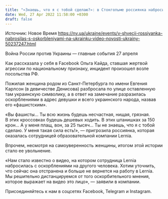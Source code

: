```yaml
---
title: "«Знаешь, что я с тобой сделаю?»: в Стокгольме россиянка набросилась с оскорблениями на украинку и поплатилась за это — видео"
date: Wed, 27 Apr 2022 11:58:00 +0300
draft: false
---
```

Источник: Новое Время https://nv.ua/ukraine/events/v-shvecii-rossiyanka-nabrosilas-s-oskorbleniyami-na-ukrainku-video-novosti-ukrainy-50237247.html


Война России против Украины — главные события 27 апреля

Как рассказала у себя в Facebook Ольга Кайда, ставшая жертвой агрессии по национальному признаку, инцидент произошел возле посольства РФ.

Пожилая женщина родом из Санкт-Петербурга по имени Евгения Карлсон (в девичестве Денисова) разбросала по улице оставленную там украинскую символику, а в ответ на замечание разразилась оскорблениями в адрес девушки и всего украинского народа, назвав его «фашистским».

«Вы фашисты… Ты всю жизнь будешь несчастная, нищая, грязная. В этих кроссовках будешь дешевых ходить. В этих штанишках за 150 крон… А у меня плащ, вон, за 25 тысяч… Ты не знаешь, что я с тобой сделаю. У меня такая сила есть!», — пригрозила россиянка, которая оказалась сотрудницей образовательной компании Lernia.

Впрочем, несмотря на самоуверенность женщины, итогом этой истории стало ее увольнение.

«Нам стало известно о видео, на котором сотрудница Lernia набросилась с оскорблениями на другого человека. Хотим уточнить, что сейчас она отстранена и больше не вернется на работу в Lernia. Мы решительно дистанцируемся от того оскорбительного мнения, которое выражает на видео это лицо», — заявили в компании.

Присоединяйтесь к нам в соцсетях Facebook, Telegram и Instagram.

